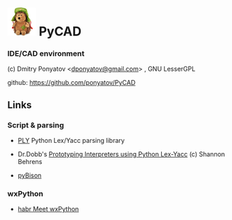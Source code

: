 # ![logo](logo.png) PyCAD
### IDE/CAD environment

(c) Dmitry Ponyatov <<dponyatov@gmail.com>> , GNU LesserGPL

github: https://github.com/ponyatov/PyCAD

## Links

### Script & parsing

* [PLY](http://www.dabeaz.com/ply) Python Lex/Yacc parsing library
* Dr.Dobb's [Prototyping Interpreters using Python Lex-Yacc](http://www.drdobbs.com/web-development/prototyping-interpreters-using-python-le/184405580) (c) Shannon Behrens

* [pyBison](http://freenet.mcnabhosting.com/python/pybison/)

### wxPython
* [habr Meet wxPython](https://habrahabr.ru/post/137369)
